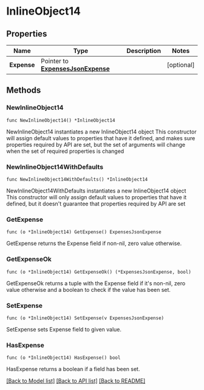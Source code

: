 # InlineObject14

## Properties

Name | Type | Description | Notes
------------ | ------------- | ------------- | -------------
**Expense** | Pointer to [**ExpensesJsonExpense**](_expenses_json_expense.md) |  | [optional] 

## Methods

### NewInlineObject14

`func NewInlineObject14() *InlineObject14`

NewInlineObject14 instantiates a new InlineObject14 object
This constructor will assign default values to properties that have it defined,
and makes sure properties required by API are set, but the set of arguments
will change when the set of required properties is changed

### NewInlineObject14WithDefaults

`func NewInlineObject14WithDefaults() *InlineObject14`

NewInlineObject14WithDefaults instantiates a new InlineObject14 object
This constructor will only assign default values to properties that have it defined,
but it doesn't guarantee that properties required by API are set

### GetExpense

`func (o *InlineObject14) GetExpense() ExpensesJsonExpense`

GetExpense returns the Expense field if non-nil, zero value otherwise.

### GetExpenseOk

`func (o *InlineObject14) GetExpenseOk() (*ExpensesJsonExpense, bool)`

GetExpenseOk returns a tuple with the Expense field if it's non-nil, zero value otherwise
and a boolean to check if the value has been set.

### SetExpense

`func (o *InlineObject14) SetExpense(v ExpensesJsonExpense)`

SetExpense sets Expense field to given value.

### HasExpense

`func (o *InlineObject14) HasExpense() bool`

HasExpense returns a boolean if a field has been set.


[[Back to Model list]](../README.md#documentation-for-models) [[Back to API list]](../README.md#documentation-for-api-endpoints) [[Back to README]](../README.md)



